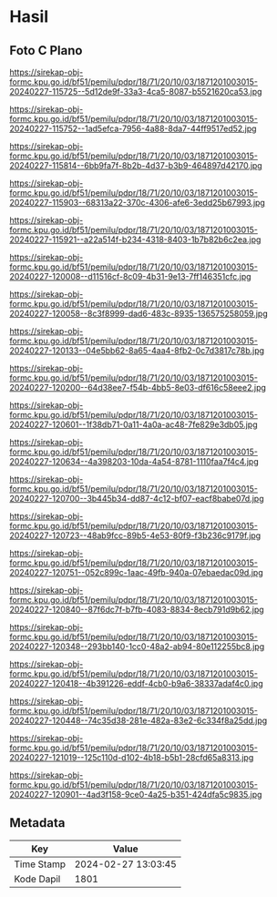 # Hasil

## Foto C Plano

https://sirekap-obj-formc.kpu.go.id/bf51/pemilu/pdpr/18/71/20/10/03/1871201003015-20240227-115725--5d12de9f-33a3-4ca5-8087-b5521620ca53.jpg

https://sirekap-obj-formc.kpu.go.id/bf51/pemilu/pdpr/18/71/20/10/03/1871201003015-20240227-115752--1ad5efca-7956-4a88-8da7-44ff9517ed52.jpg

https://sirekap-obj-formc.kpu.go.id/bf51/pemilu/pdpr/18/71/20/10/03/1871201003015-20240227-115814--6bb9fa7f-8b2b-4d37-b3b9-464897d42170.jpg

https://sirekap-obj-formc.kpu.go.id/bf51/pemilu/pdpr/18/71/20/10/03/1871201003015-20240227-115903--68313a22-370c-4306-afe6-3edd25b67993.jpg

https://sirekap-obj-formc.kpu.go.id/bf51/pemilu/pdpr/18/71/20/10/03/1871201003015-20240227-115921--a22a514f-b234-4318-8403-1b7b82b6c2ea.jpg

https://sirekap-obj-formc.kpu.go.id/bf51/pemilu/pdpr/18/71/20/10/03/1871201003015-20240227-120008--d11516cf-8c09-4b31-9e13-7ff146351cfc.jpg

https://sirekap-obj-formc.kpu.go.id/bf51/pemilu/pdpr/18/71/20/10/03/1871201003015-20240227-120058--8c3f8999-dad6-483c-8935-136575258059.jpg

https://sirekap-obj-formc.kpu.go.id/bf51/pemilu/pdpr/18/71/20/10/03/1871201003015-20240227-120133--04e5bb62-8a65-4aa4-8fb2-0c7d3817c78b.jpg

https://sirekap-obj-formc.kpu.go.id/bf51/pemilu/pdpr/18/71/20/10/03/1871201003015-20240227-120200--64d38ee7-f54b-4bb5-8e03-df616c58eee2.jpg

https://sirekap-obj-formc.kpu.go.id/bf51/pemilu/pdpr/18/71/20/10/03/1871201003015-20240227-120601--1f38db71-0a11-4a0a-ac48-7fe829e3db05.jpg

https://sirekap-obj-formc.kpu.go.id/bf51/pemilu/pdpr/18/71/20/10/03/1871201003015-20240227-120634--4a398203-10da-4a54-8781-1110faa7f4c4.jpg

https://sirekap-obj-formc.kpu.go.id/bf51/pemilu/pdpr/18/71/20/10/03/1871201003015-20240227-120700--3b445b34-dd87-4c12-bf07-eacf8babe07d.jpg

https://sirekap-obj-formc.kpu.go.id/bf51/pemilu/pdpr/18/71/20/10/03/1871201003015-20240227-120723--48ab9fcc-89b5-4e53-80f9-f3b236c9179f.jpg

https://sirekap-obj-formc.kpu.go.id/bf51/pemilu/pdpr/18/71/20/10/03/1871201003015-20240227-120751--052c899c-1aac-49fb-940a-07ebaedac09d.jpg

https://sirekap-obj-formc.kpu.go.id/bf51/pemilu/pdpr/18/71/20/10/03/1871201003015-20240227-120840--87f6dc7f-b7fb-4083-8834-8ecb791d9b62.jpg

https://sirekap-obj-formc.kpu.go.id/bf51/pemilu/pdpr/18/71/20/10/03/1871201003015-20240227-120348--293bb140-1cc0-48a2-ab94-80e112255bc8.jpg

https://sirekap-obj-formc.kpu.go.id/bf51/pemilu/pdpr/18/71/20/10/03/1871201003015-20240227-120418--4b391226-eddf-4cb0-b9a6-38337adaf4c0.jpg

https://sirekap-obj-formc.kpu.go.id/bf51/pemilu/pdpr/18/71/20/10/03/1871201003015-20240227-120448--74c35d38-281e-482a-83e2-6c334f8a25dd.jpg

https://sirekap-obj-formc.kpu.go.id/bf51/pemilu/pdpr/18/71/20/10/03/1871201003015-20240227-121019--125c110d-d102-4b18-b5b1-28cfd65a8313.jpg

https://sirekap-obj-formc.kpu.go.id/bf51/pemilu/pdpr/18/71/20/10/03/1871201003015-20240227-120901--4ad3f158-9ce0-4a25-b351-424dfa5c9835.jpg


## Metadata

| Key        | Value               |
| ---------- | ------------------- |
| Time Stamp | 2024-02-27 13:03:45 |
| Kode Dapil | 1801                |



